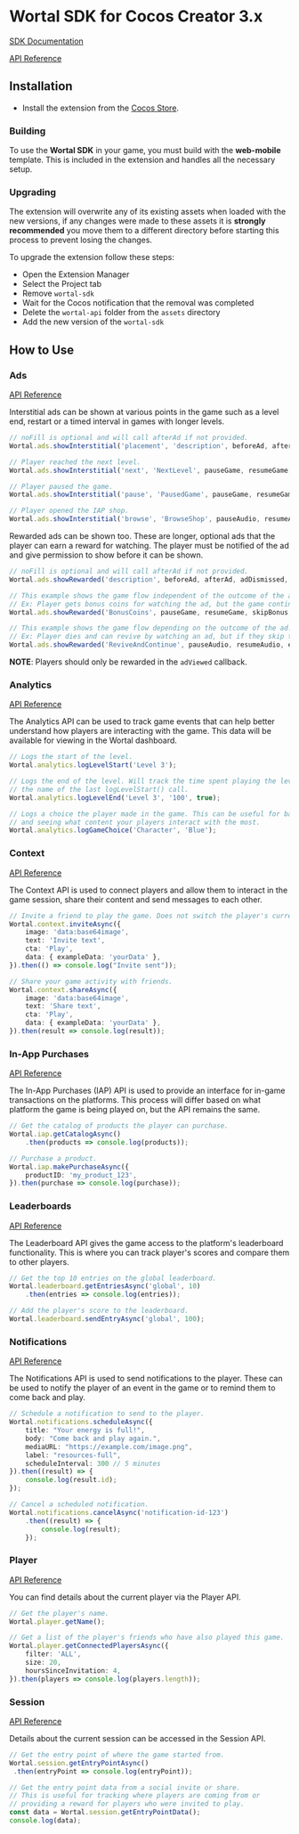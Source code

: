 # Wortal SDK for Cocos Creator 3.x

[SDK Documentation](https://sdk.html5gameportal.com/wortal-cocos-3x/)

[API Reference](https://sdk.html5gameportal.com/api/wortal/)

## Installation

- Install the extension from the [Cocos Store](https://store.cocos.com/app/en/detail/4067).

### Building
To use the <b>Wortal SDK</b> in your game, you must build with the <b>web-mobile</b> template.  This is included in the
extension and handles all the necessary setup.

### Upgrading
The extension will overwrite any of its existing assets when loaded with the new versions, if any changes
were made to these assets it is <b>strongly recommended</b> you move them to a different directory before starting this process
to prevent losing the changes.

To upgrade the extension follow these steps:
- Open the Extension Manager
- Select the Project tab
- Remove `wortal-sdk`
- Wait for the Cocos notification that the removal was completed
- Delete the `wortal-api` folder from the `assets` directory
- Add the new version of the `wortal-sdk`

## How to Use

### Ads

[API Reference](https://sdk.html5gameportal.com/api/ads/)

Interstitial ads can be shown at various points in the game such as a level end, restart or a timed
interval in games with longer levels.

```typescript
// noFill is optional and will call afterAd if not provided.
Wortal.ads.showInterstitial('placement', 'description', beforeAd, afterAd, noFill?);

// Player reached the next level.
Wortal.ads.showInterstitial('next', 'NextLevel', pauseGame, resumeGame, resumeAfterNoFill);

// Player paused the game.
Wortal.ads.showInterstitial('pause', 'PausedGame', pauseGame, resumeGame);

// Player opened the IAP shop.
Wortal.ads.showInterstitial('browse', 'BrowseShop', pauseAudio, resumeAudio);
```

Rewarded ads can be shown too. These are longer, optional ads that the player can earn a reward for watching. The player
must be notified of the ad and give permission to show before it can be shown.

```typescript
// noFill is optional and will call afterAd if not provided.
Wortal.ads.showRewarded('description', beforeAd, afterAd, adDismissed, adViewed, noFill?);

// This example shows the game flow independent of the outcome of the ad.
// Ex: Player gets bonus coins for watching the ad, but the game continues regardless of the outcome.
Wortal.ads.showRewarded('BonusCoins', pauseGame, resumeGame, skipBonus, addBonusCoins);

// This example shows the game flow depending on the outcome of the ad.
// Ex: Player dies and can revive by watching an ad, but if they skip the ad they lose the level.
Wortal.ads.showRewarded('ReviveAndContinue', pauseAudio, resumeAudio, endGame, continueGame);
```

**NOTE**: Players should only be rewarded in the `adViewed` callback.

### Analytics

[API Reference](https://sdk.html5gameportal.com/api/analytics/)

The Analytics API can be used to track game events that can help better understand how players are interacting with
the game. This data will be available for viewing in the Wortal dashboard.

```typescript
// Logs the start of the level.
Wortal.analytics.logLevelStart('Level 3');

// Logs the end of the level. Will track the time spent playing the level if the name matches
// the name of the last logLevelStart() call.
Wortal.analytics.logLevelEnd('Level 3', '100', true);

// Logs a choice the player made in the game. This can be useful for balancing the game
// and seeing what content your players interact with the most.
Wortal.analytics.logGameChoice('Character', 'Blue');
```

### Context

[API Reference](https://sdk.html5gameportal.com/api/context/)

The Context API is used to connect players and allow them to interact in the game session, share their content
and send messages to each other.

```typescript
// Invite a friend to play the game. Does not switch the player's current context.
Wortal.context.inviteAsync({
    image: 'data:base64image',
    text: 'Invite text',
    cta: 'Play',
    data: { exampleData: 'yourData' },
}).then(() => console.log("Invite sent"));

// Share your game activity with friends.
Wortal.context.shareAsync({
    image: 'data:base64image',
    text: 'Share text',
    cta: 'Play',
    data: { exampleData: 'yourData' },
}).then(result => console.log(result));
```

### In-App Purchases

[API Reference](https://sdk.html5gameportal.com/api/iap/)

The In-App Purchases (IAP) API is used to provide an interface for in-game transactions on the platforms.
This process will differ based on what platform the game is being played on, but the API remains the same.

```typescript
// Get the catalog of products the player can purchase.
Wortal.iap.getCatalogAsync()
    .then(products => console.log(products));

// Purchase a product.
Wortal.iap.makePurchaseAsync({
    productID: 'my_product_123',
}).then(purchase => console.log(purchase));
```

### Leaderboards

[API Reference](https://sdk.html5gameportal.com/api/leaderboard/)

The Leaderboard API gives the game access to the platform's leaderboard functionality. This is where
you can track player's scores and compare them to other players.

```typescript
// Get the top 10 entries on the global leaderboard.
Wortal.leaderboard.getEntriesAsync('global', 10)
    .then(entries => console.log(entries));

// Add the player's score to the leaderboard.
Wortal.leaderboard.sendEntryAsync('global', 100);
```

### Notifications

[API Reference](https://sdk.html5gameportal.com/api/notifications/)

The Notifications API is used to send notifications to the player. These can be used to notify the player
of an event in the game or to remind them to come back and play.

```typescript
// Schedule a notification to send to the player.
Wortal.notifications.scheduleAsync({
    title: "Your energy is full!",
    body: "Come back and play again.",
    mediaURL: "https://example.com/image.png",
    label: "resources-full",
    scheduleInterval: 300 // 5 minutes
}).then((result) => {
    console.log(result.id);
});

// Cancel a scheduled notification.
Wortal.notifications.cancelAsync('notification-id-123')
    .then((result) => {
        console.log(result);
    });
```

### Player

[API Reference](https://sdk.html5gameportal.com/api/player/)

You can find details about the current player via the Player API.

```typescript
// Get the player's name.
Wortal.player.getName();

// Get a list of the player's friends who have also played this game.
Wortal.player.getConnectedPlayersAsync({
    filter: 'ALL',
    size: 20,
    hoursSinceInvitation: 4,
}).then(players => console.log(players.length));
```

### Session

[API Reference](https://sdk.html5gameportal.com/api/session/)

Details about the current session can be accessed in the Session API.

```typescript
// Get the entry point of where the game started from.
Wortal.session.getEntryPointAsync()
 .then(entryPoint => console.log(entryPoint));

// Get the entry point data from a social invite or share.
// This is useful for tracking where players are coming from or
// providing a reward for players who were invited to play.
const data = Wortal.session.getEntryPointData();
console.log(data);
```
